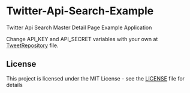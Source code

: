 # Twitter-Api-Search-Example

Twitter Api Search Master Detail Page Example Application

Change API_KEY and API_SECRET variables with your own at [TweetRepository](app/src/main/java/com/vsahin/twitter_api_search/Model/Repository/TweetRepository.java) file.

## License
This project is licensed under the MIT License - see the [LICENSE](LICENSE) file for details
